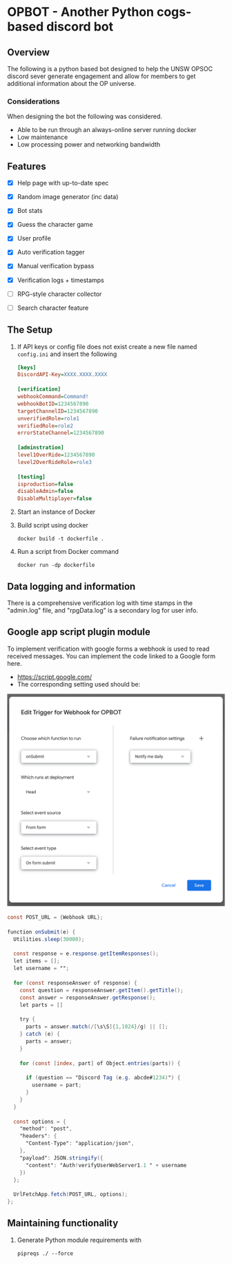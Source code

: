 # OPBOT - Another Python cogs-based discord bot

## Overview

The following is a python based bot designed to help the UNSW OPSOC discord sever generate engagement and allow for members to get additional information about the OP universe.

### Considerations

When designing the bot the following was considered.

- Able to be run through an always-online server running docker
- Low maintenance
- Low processing power and networking bandwidth

## Features

- [x] Help page with up-to-date spec
- [x] Random image generator (inc data)
- [x] Bot stats
- [x] Guess the character game
- [x] User profile
- [x] Auto verification tagger
- [x] Manual verification bypass
- [x] Verification logs + timestamps
- [ ] RPG-style character collector
- [ ] Search character feature


## The Setup

1. If API keys or config file does not exist create a new file named ```config.ini``` and insert the following

    ``` ini
    [keys]
    DiscordAPI-Key=XXXX.XXXX.XXXX

    [verification]
    webhookCommand=Command!
    webhookBotID=1234567890
    targetChannelID=1234567890
    unverifiedRole=role1
    verifiedRole=role2
    errorStateChannel=1234567890

    [adminstration]
    level1OverRide=1234567890
    level2OverRideRole=role3

    [testing]
    isproduction=false
    disableAdmin=false
    DisableMultiplayer=false
    ```

2. Start an instance of Docker

3. Build script using docker

    ``` linix
    docker build -t dockerfile .
    ```

4. Run a script from Docker command

    ``` linix
    docker run -dp dockerfile
    ```

## Data logging and information

There is a comprehensive verification log with time stamps in the "admin.log" file, and "rpgData.log" is a secondary log for user info.

## Google app script plugin module

To implement verification with google forms a webhook is used to read received messages. You can implement the code linked to a Google form here.

- <https://script.google.com/>
- The corresponding setting used should be:

![alt text](DocImages/TriggerGS.png)

```gs
const POST_URL = {Webhook URL};

function onSubmit(e) {
  Utilities.sleep(30000);

  const response = e.response.getItemResponses();
  let items = [];
  let username = "";

  for (const responseAnswer of response) {
    const question = responseAnswer.getItem().getTitle();
    const answer = responseAnswer.getResponse();
    let parts = []

    try {
      parts = answer.match(/[\s\S]{1,1024}/g) || [];
    } catch (e) {
      parts = answer;
    }

    for (const [index, part] of Object.entries(parts)) {

      if (question == "Discord Tag (e.g. abcde#1234)") {
        username = part;
      }
    }
  }

  const options = {
    "method": "post",
    "headers": {
      "Content-Type": "application/json",
    },
    "payload": JSON.stringify({
      "content": "Auth!verifyUserWebServer1.1 " + username
    })
  };

  UrlFetchApp.fetch(POST_URL, options);
};

```

## Maintaining functionality

1. Generate Python module requirements with

    ``` linix
    pipreqs ./ --force
    ```
